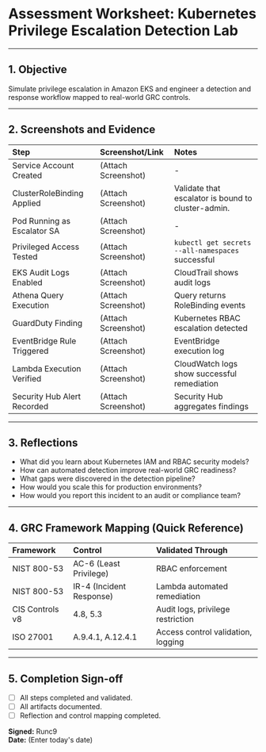 # Assessment Worksheet: Kubernetes Privilege Escalation Detection Lab

---

## 1. Objective
Simulate privilege escalation in Amazon EKS and engineer a detection and response workflow mapped to real-world GRC controls.

---

## 2. Screenshots and Evidence

| Step | Screenshot/Link | Notes |
|:---|:---|:---|
| Service Account Created | (Attach Screenshot) | - |
| ClusterRoleBinding Applied | (Attach Screenshot) | Validate that escalator is bound to cluster-admin. |
| Pod Running as Escalator SA | (Attach Screenshot) | - |
| Privileged Access Tested | (Attach Screenshot) | `kubectl get secrets --all-namespaces` successful |
| EKS Audit Logs Enabled | (Attach Screenshot) | CloudTrail shows audit logs |
| Athena Query Execution | (Attach Screenshot) | Query returns RoleBinding events |
| GuardDuty Finding | (Attach Screenshot) | Kubernetes RBAC escalation detected |
| EventBridge Rule Triggered | (Attach Screenshot) | EventBridge execution log |
| Lambda Execution Verified | (Attach Screenshot) | CloudWatch logs show successful remediation |
| Security Hub Alert Recorded | (Attach Screenshot) | Security Hub aggregates findings |

---

## 3. Reflections

- What did you learn about Kubernetes IAM and RBAC security models?
- How can automated detection improve real-world GRC readiness?
- What gaps were discovered in the detection pipeline?
- How would you scale this for production environments?
- How would you report this incident to an audit or compliance team?

---

## 4. GRC Framework Mapping (Quick Reference)

| Framework | Control | Validated Through |
|:--|:--|:--|
| NIST 800-53 | AC-6 (Least Privilege) | RBAC enforcement |
| NIST 800-53 | IR-4 (Incident Response) | Lambda automated remediation |
| CIS Controls v8 | 4.8, 5.3 | Audit logs, privilege restriction |
| ISO 27001 | A.9.4.1, A.12.4.1 | Access control validation, logging |

---

## 5. Completion Sign-off

- [ ] All steps completed and validated.
- [ ] All artifacts documented.
- [ ] Reflection and control mapping completed.

**Signed:** Runc9  
**Date:** (Enter today's date)
